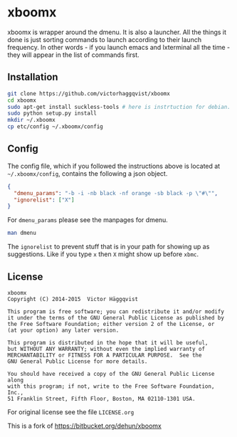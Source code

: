 # xboomx

xboomx is wrapper around the dmenu. It is also a launcher. All the things it done is just sorting commands to launch according to their launch frequency. In other words - if you launch emacs and lxterminal all the time - they will appear in the list of commands first.

## Installation
```sh
git clone https://github.com/victorhaggqvist/xboomx
cd xboomx
sudo apt-get install suckless-tools # here is instrtuction for debian. really we need only dmenu
sudo python setup.py install
mkdir ~/.xboomx
cp etc/config ~/.xboomx/config
```

## Config
The config file, which if you followed the instructions above is located at `~/.xboomx/config`, contains the following a json object.
```json
{
  "dmenu_params": "-b -i -nb black -nf orange -sb black -p \"#\"",
  "ignorelist": ["X"]
}
```

For `dmenu_params` please see the manpages for dmenu.
```sh
man dmenu
```

The `ignorelist` to prevent stuff that is in your path for showing up as suggestions. Like if you type `x` then `X` might show up before `xbmc`.

## License

    xboomx
    Copyright (C) 2014-2015  Victor Häggqvist

    This program is free software; you can redistribute it and/or modify
    it under the terms of the GNU General Public License as published by
    the Free Software Foundation; either version 2 of the License, or
    (at your option) any later version.

    This program is distributed in the hope that it will be useful,
    but WITHOUT ANY WARRANTY; without even the implied warranty of
    MERCHANTABILITY or FITNESS FOR A PARTICULAR PURPOSE.  See the
    GNU General Public License for more details.

    You should have received a copy of the GNU General Public License along
    with this program; if not, write to the Free Software Foundation, Inc.,
    51 Franklin Street, Fifth Floor, Boston, MA 02110-1301 USA.

For original license see the file `LICENSE.org`

This is a fork of https://bitbucket.org/dehun/xboomx
